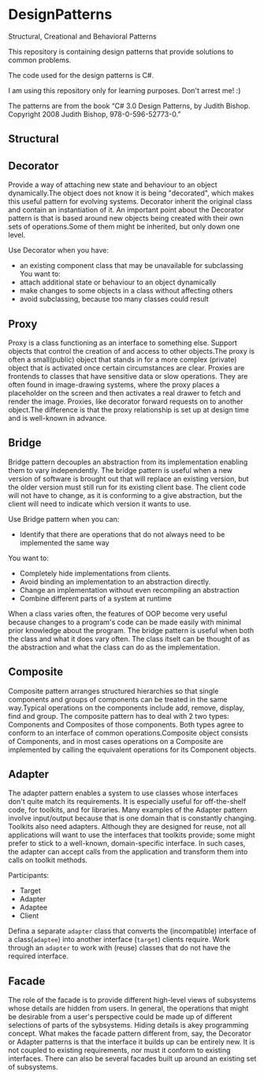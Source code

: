 # DesignPatterns
Structural, Creational and Behavioral Patterns

This repository is containing design patterns that provide solutions to common problems.

The code used for the design patterns is C#.

I am using this repository only for learning purposes. Don't arrest me! :)

The patterns are from the book “C# 3.0 Design Patterns, by Judith Bishop. Copyright 2008 Judith Bishop, 978-0-596-52773-0.”


## Structural 

## Decorator
Provide a way of attaching new state and behaviour to an object dynamically.The object does not know it is being "decorated", which makes this useful pattern for evolving systems.
Decorator inherit the original class and contain an instantiation of it.
An important point about the Decorator pattern is that is based around new objects being created with their own sets of operations.Some of them might be inherited, but only down one level.

Use Decorator when you have:
*  an existing component class that may be unavailable for subclassing You want to:
* attach additional state or behaviour to an object dynamically
* make changes to some objects in a class without affecting others
* avoid subclassing, because too many classes could result

## Proxy
Proxy is a class functioning as an interface to something else. 
Support objects that control the creation of and access to other objects.The proxy is often a small(public) object that stands in for a more complex (private) object that is activated once certain circumstances are clear.
Proxies are frontends to classes that have sensitive data or slow operations. They are often found in image-drawing systems, where the proxy places a placeholder on the screen and then activates a real drawer to fetch and render the image.
Proxies, like decorator forward requests on to another object.The difference is that the proxy relationship is set up at design time and is well-known in advance.

## Bridge
Bridge pattern decouples an abstraction from its implementation enabling them to vary independently.
The bridge pattern is useful when a new version of software is brought out that will replace an existing version, but the older version must still run for its existing client base. The client code will not have to change, as it is conforming to a give abstraction, but the client will need to indicate which version it wants to use.

Use Bridge pattern when you can:
* Identify that there are operations that do not always need to be implemented the same way

You want to:
* Completely hide implementations from clients.
* Avoid binding an implementation to an abstraction directly.
* Change an implementation without even recompiling an abstraction
* Combine different parts of a system at runtime

When a class varies often, the features of OOP become very useful because changes to a program's code can be made easily with minimal prior knowledge about the program.
The bridge pattern is useful when both the class and what it does vary often.
The class itselt can be thought of as the abstraction and what the class can do
as the implementation.

## Composite

Composite pattern arranges structured hierarchies so that single components and groups of components can be treated in the same way.Typical operations
on the components include add, remove, display, find and group.
The composite pattern has to deal with 2 two types: Components and Composites
of those components. Both types agree to conform to an interface of common
operations.Composite object consists of Components, and in most cases operations on a Composite are implemented by calling the equivalent operations for its Component objects.


## Adapter
The adapter pattern enables a system to use classes whose interfaces don't quite match its requirements.
It is especially useful for off-the-shelf code, for toolkits, and for libraries. Many examples of the Adapter pattern involve input/output
because that is one domain that is constantly changing.
Toolkits also need adapters. Although they are designed for reuse, not all applications will want to use the interfaces that toolkits provide;
some might prefer to stick to a well-known, domain-specific interface. In such cases, the adapter can accept calls from the application
and transform them into calls on toolkit methods.

Participants:
* Target
* Adapter
* Adaptee
* Client

Defina a separate ```adapter``` class that converts the
(incompatible) interface of a class(```adaptee```) into another
interface (```target```) clients require.
Work through an ```adapter``` to work with (reuse) classes
that do not have the required interface.


## Facade
The role of the facade is to provide different high-level views of subsystems whose
details are hidden from users. In general, the operations that might be desirable
from a user's perspective could be made up of different selections of parts of the sybsystems.
Hiding details is akey programming concept. What makes the facade pattern different from, say,
the Decorator or Adapter patterns is that the interface it builds up can be entirely new.
It is not coupled to existing requirements, nor must it conform to existing interfaces.
There can also be several facades built up around an existing set of subsystems.
